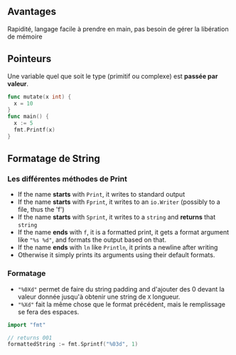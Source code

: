 ## Avantages

Rapidité, langage facile à prendre en main, pas besoin de gérer la libération de mémoire
## Pointeurs
Une variable quel que soit le type (primitif ou complexe) est **passée par valeur**.
```go
func mutate(x int) {
  x = 10
}
func main() {
  x := 5
  fmt.Printf(x)
} 
```

## Formatage de String

### Les différentes méthodes de Print
- If the name **starts** with `Print`, it writes to standard output
- If the name **starts** with `Fprint`, it writes to an `io.Writer` (possibly to a file, thus the 'f')
- If the name **starts** with `Sprint`, it writes to a `string` and **returns** that `string`
- If the name **ends** with `f`, it is a formatted print, it gets a format argument like `"%s %d"`, and formats the output based on that.
- If the name **ends** with `ln` like `Println`, it prints a newline after writing
- Otherwise it simply prints its arguments using their default formats.

### Formatage
- `"%0Xd"` permet de faire du string padding and d'ajouter des 0 devant la valeur donnée jusqu'à obtenir une string de `X` longueur.
- `"%Xd"` fait la même chose que le format précédent, mais le remplissage se fera des espaces.

```go
import "fmt"

// returns 001
formattedString := fmt.Sprintf("%03d", 1)
```
